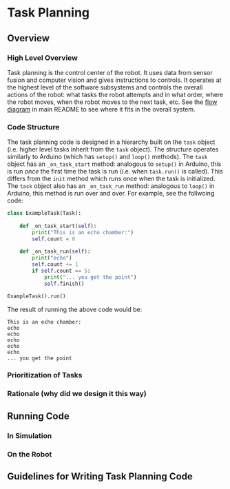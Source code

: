 # Task Planning

## Overview
### High Level Overview
Task planning is the control center of the robot. It uses data from sensor fusion and computer vision and gives instructions to controls. It operates at the highest level of the software subsystems and controls the overall actions of the robot: what tasks the robot attempts and in what order, where the robot moves, when the robot moves to the next task, etc. See the [flow diagram](../../../../README.md#flow) in main README to see where it fits in the overall system.

### Code Structure
The task planning code is designed in a hierarchy built on the `task` object (i.e. higher level tasks inherit from the `task` object). The structure operates similarly to Arduino (which has `setup()` and `loop()` methods). The `task` object has an `_on_task_start` method: analogous to `setup()` in Arduino, this is run *once* the first time the task is run (i.e. when `task.run()` is called). This differs from the `init` method which runs once when the task is initialized. The `task` object also has an `_on_task_run` method: analogous to `loop()` in Arduino, this method is run over and over. For example, see the follwoing code:
```python
class ExampleTask(Task):
        
    def _on_task_start(self):
        print("This is an echo chamber:")
        self.count = 0
        
    def _on_task_run(self):
        print("echo")
        self.count += 1
        if self.count == 5:
            print("... you get the point")
            self.finish()

ExampleTask().run()
```
The result of running the above code would be:
```
This is an echo chamber:
echo
echo
echo
echo
echo
... you get the point
```


### Prioritization of Tasks

### Rationale (why did we design it this way)


## Running Code

### In Simulation

### On the Robot

## Guidelines for Writing Task Planning Code
